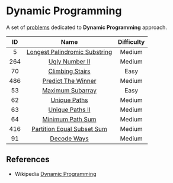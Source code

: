 # Dynamic Programming

A set of [problems](https://leetcode.com/tag/dynamic-programming/) dedicated to **Dynamic Programming** approach.

|  ID   |                                             Name                                              | Difficulty |
| :---: | :-------------------------------------------------------------------------------------------: | :--------: |
|   5   | [Longest Palindromic Substring](https://leetcode.com/problems/longest-palindromic-substring/) |   Medium   |
|  264  |                [Ugly Number II](https://leetcode.com/problems/ugly-number-ii/)                |   Medium   |
|  70   |               [Climbing Stairs](https://leetcode.com/problems/climbing-stairs/)               |    Easy    |
|  486  |            [Predict The Winner](https://leetcode.com/problems/predict-the-winner/)            |   Medium   |
|  53   |              [Maximum Subarray](https://leetcode.com/problems/maximum-subarray/)              |    Easy    |
|  62   |                  [Unique Paths](https://leetcode.com/problems/unique-paths/)                  |   Medium   |
|  63   |               [Unique Paths II](https://leetcode.com/problems/unique-paths-ii/)               |   Medium   |
|  64   |              [Minimum Path Sum](https://leetcode.com/problems/minimum-path-sum/)              |   Medium   |
|  416  |    [Partition Equal Subset Sum](https://leetcode.com/problems/partition-equal-subset-sum/)    |   Medium   |
|  91   |                   [Decode Ways](https://leetcode.com/problems/decode-ways/)                   |   Medium   |

## References

* Wikipedia [Dynamic Programming](https://en.wikipedia.org/wiki/Dynamic_programming)
